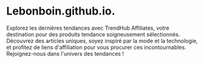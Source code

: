 # Lebonboin.github.io.
Explorez les dernières tendances avec TrendHub Affiliates, votre destination pour des produits tendance soigneusement sélectionnés. Découvrez des articles uniques, soyez inspiré par la mode et la technologie, et profitez de liens d'affiliation pour vous procurer ces incontournables. Rejoignez-nous dans l'univers des tendances !
